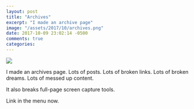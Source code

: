 ```yaml
---
layout: post
title: "Archives"
excerpt: "I made an archive page"
image: "/assets/2017/10/archives.png"
date: 2017-10-09 23:02:14 -0500
comments: true
categories: 
---
```


![]({{site.url}}/assets/2017/10/archives.png)

I made an archives page. Lots of posts. Lots of broken links. Lots of broken dreams. Lots of messed up content.

It also breaks full-page screen capture tools.

Link in the menu now.
